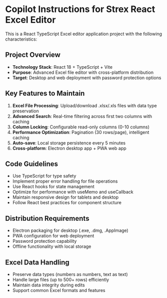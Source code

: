 # Copilot Instructions for Strex React Excel Editor

<!-- Use this file to provide workspace-specific custom instructions to Copilot. For more details, visit https://code.visualstudio.com/docs/copilot/copilot-customization#_use-a-githubcopilotinstructionsmd-file -->

This is a React TypeScript Excel editor application project with the following characteristics:

## Project Overview
- **Technology Stack**: React 18 + TypeScript + Vite
- **Purpose**: Advanced Excel file editor with cross-platform distribution
- **Target**: Desktop and web deployment with password protection options

## Key Features to Maintain
1. **Excel File Processing**: Upload/download .xlsx/.xls files with data type preservation
2. **Advanced Search**: Real-time filtering across first two columns with caching
3. **Column Locking**: Configurable read-only columns (0-10 columns)
4. **Performance Optimization**: Pagination (30 rows/page), intelligent caching
5. **Auto-save**: Local storage persistence every 5 minutes
6. **Cross-platform**: Electron desktop app + PWA web app

## Code Guidelines
- Use TypeScript for type safety
- Implement proper error handling for file operations
- Use React hooks for state management
- Optimize for performance with useMemo and useCallback
- Maintain responsive design for tablets and desktop
- Follow React best practices for component structure

## Distribution Requirements
- Electron packaging for desktop (.exe, .dmg, .AppImage)
- PWA configuration for web deployment
- Password protection capability
- Offline functionality with local storage

## Excel Data Handling
- Preserve data types (numbers as numbers, text as text)
- Handle large files (up to 500+ rows) efficiently
- Maintain data integrity during edits
- Support common Excel formats and features
